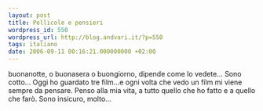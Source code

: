 ```yaml
---
layout: post
title: Pellicole e pensieri
wordpress_id: 550
wordpress_url: http://blog.andvari.it/?p=550
tags: italiano
date: 2006-09-11 00:16:21.000000000 +02:00
---
```

buonanotte, o buonasera o buongiorno, dipende come lo vedete...
Sono cotto...
Oggi ho guardato tre film...e ogni volta che vedo un film mi viene sempre da pensare.
Penso alla mia vita, a tutto quello che ho fatto e a quello che farò. Sono insicuro, molto...
